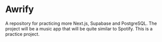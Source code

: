 # Awrify

A repository for practicing more Next.js, Supabase and PostgreSQL. The project will be a music app that will be quite similar to Spotify. This is a practice project.
